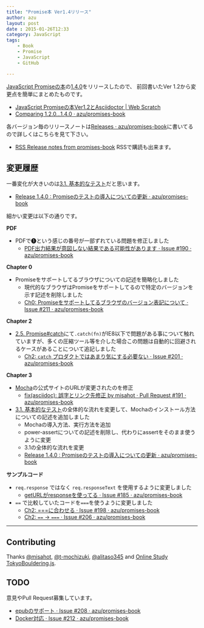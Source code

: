 ```yaml
---
title: "Promise本 Ver1.4リリース"
author: azu
layout: post
date : 2015-01-26T12:33
category: JavaScript
tags:
    - Book
    - Promise
    - JavaScript
    - GitHub

---
```


[JavaScript Promiseの本](http://azu.github.io/promises-book/ "JavaScript Promiseの本")の[1.4.0](https://github.com/azu/promises-book/releases/tag/1.4.0 "1.4.0")をリリースしたので、
前回書いたVer 1.2から変更点を簡単にまとめたものです。

- [JavaScript Promiseの本Ver1.2とAsciidoctor | Web Scratch](http://efcl.info/2014/08/19/promises-book-1.2.0/ "JavaScript Promiseの本Ver1.2とAsciidoctor | Web Scratch")
- [Comparing 1.2.0...1.4.0 · azu/promises-book](https://github.com/azu/promises-book/compare/1.2.0...1.4.0 "Comparing 1.2.0...1.4.0 · azu/promises-book")

各バージョン毎のリリースノートは[Releases · azu/promises-book](https://github.com/azu/promises-book/releases "Releases · azu/promises-book")に書いてるので詳しくはこちらを見て下さい。

- [RSS Release notes from promises-book](https://github.com/azu/promises-book/releases.atom "Release notes from promises-book") RSSで購読も出来ます。

## 変更履歴

一番変化が大きいのは[3.1. 基本的なテスト](http://azu.github.io/promises-book/#basic-tests "3.1. 基本的なテスト")だと思います。

- [Release 1.4.0 : Promiseのテストの導入についての更新 · azu/promises-book](https://github.com/azu/promises-book/releases/tag/1.4.0 "Release 1.4.0 : Promiseのテストの導入についての更新 · azu/promises-book")

細かい変更は以下の通りです。

**PDF**

- PDFで❶という感じの番号が一部ずれている問題を修正しました
	- [PDF出力結果が意図しない結果である可能性があります · Issue #190 · azu/promises-book](https://github.com/azu/promises-book/issues/190 "PDF出力結果が意図しない結果である可能性があります · Issue #190 · azu/promises-book")

**Chapter 0**

- Promiseをサポートしてるブラウザについての記述を簡略化しました
	- 現代的なブラウザはPromiseをサポートしてるので特定のバージョンを示す記述を削除しました
	- [Ch0: Promiseをサポートしてるブラウザのバージョン表記について · Issue #211 · azu/promises-book](https://github.com/azu/promises-book/issues/211 "Ch0: Promiseをサポートしてるブラウザのバージョン表記について · Issue #211 · azu/promises-book")

**Chapter 2**

- [2.5. Promise#catch](http://azu.github.io/promises-book/#ch2-promise-catch "2.5. Promise#catch")にて`.catch(fn)`がIE8以下で問題がある事について触れていますが、多くの圧縮ツール等を介した場合この問題は自動的に回避されるケースがあることについて追記しました
	- [Ch2: `catch` プロダクトではあまり気にする必要ない · Issue #201 · azu/promises-book](https://github.com/azu/promises-book/issues/201 "Ch2: `catch` プロダクトではあまり気にする必要ない · Issue #201 · azu/promises-book")

**Chapter 3**

- [Mocha](http://mochajs.org/ "Mocha")の公式サイトのURLが変更されたのを修正
	- [fix(asciidoc): 誤字とリンク先修正 by misahot · Pull Request #191 · azu/promises-book](https://github.com/azu/promises-book/pull/191 "fix(asciidoc): 誤字とリンク先修正 by misahot · Pull Request #191 · azu/promises-book")
- [3.1. 基本的なテスト](http://azu.github.io/promises-book/#basic-tests "3.1. 基本的なテスト")の全体的な流れを変更して、Mochaのインストール方法についての記述を追加しました
	- Mochaの導入方法、実行方法を追加
	- power-assertについての記述を削除し、代わりにassertをそのまま使うように変更
	- 3.1の全体的な流れを変更
	- [Release 1.4.0 : Promiseのテストの導入についての更新 · azu/promises-book](https://github.com/azu/promises-book/releases/tag/1.4.0 "Release 1.4.0 : Promiseのテストの導入についての更新 · azu/promises-book")

**サンプルコード**

- `req.response` ではなく `req.responseText` を使用するように変更しました
	- [getURLがresponseを使ってる · Issue #185 · azu/promises-book](https://github.com/azu/promises-book/issues/185 "getURLがresponseを使ってる · Issue #185 · azu/promises-book")
- `==` で比較していたコードを`===`を使うように変更しました
	- [Ch2: ===に合わせる · Issue #198 · azu/promises-book](https://github.com/azu/promises-book/issues/198 "Ch2: ===に合わせる · Issue #198 · azu/promises-book")
	- [Ch2: `==` -&gt; `===` · Issue #206 · azu/promises-book](https://github.com/azu/promises-book/issues/206 "Ch2: `==` -&gt; `===` · Issue #206 · azu/promises-book")

-----

## Contributing

Thanks [@misahot](https://github.com/misahot "misahot"), [@t-mochizuki](https://github.com/t-mochizuki "t-mochizuki"), [@alitaso345](https://twitter.com/alitaso345/status/502618230666846209 "@alitaso345") and [Online Study TokyoBouldering.js](http://lingr.com/room/tkbjs "Online Study TokyoBouldering.js").

## TODO

意見やPull Request募集しています。

- [epubのサポート · Issue #208 · azu/promises-book](https://github.com/azu/promises-book/issues/208)
- [Docker対応 · Issue #212 · azu/promises-book](https://github.com/azu/promises-book/issues/212)
